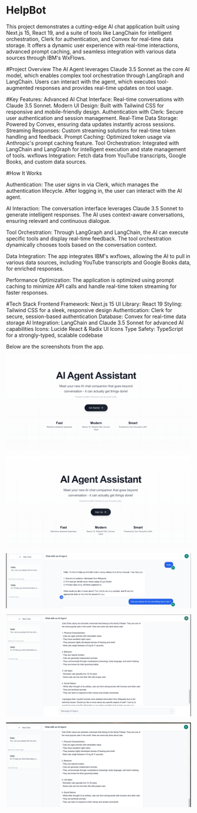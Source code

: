 # HelpBot

This project demonstrates a cutting-edge AI chat application built using Next.js 15, React 19, and a suite of tools like LangChain for intelligent orchestration, Clerk for authentication, and Convex for real-time data storage. It offers a dynamic user experience with real-time interactions, advanced prompt caching, and seamless integration with various data sources through IBM's WxFlows.

#Project Overview
The AI Agent leverages Claude 3.5 Sonnet as the core AI model, which enables complex tool orchestration through LangGraph and LangChain. Users can interact with the agent, which executes tool-augmented responses and provides real-time updates on tool usage.

#Key Features:
Advanced AI Chat Interface: Real-time conversations with Claude 3.5 Sonnet.
Modern UI Design: Built with Tailwind CSS for responsive and mobile-friendly design.
Authentication with Clerk: Secure user authentication and session management.
Real-Time Data Storage: Powered by Convex, ensuring data updates instantly across sessions.
Streaming Responses: Custom streaming solutions for real-time token handling and feedback.
Prompt Caching: Optimized token usage via Anthropic's prompt caching feature.
Tool Orchestration: Integrated with LangChain and LangGraph for intelligent execution and state management of tools.
wxflows Integration: Fetch data from YouTube transcripts, Google Books, and custom data sources.


#How It Works

Authentication: The user signs in via Clerk, which manages the authentication lifecycle. After logging in, the user can interact with the AI agent.

AI Interaction: The conversation interface leverages Claude 3.5 Sonnet to generate intelligent responses. The AI uses context-aware conversations, ensuring relevant and continuous dialogue.

Tool Orchestration: Through LangGraph and LangChain, the AI can execute specific tools and display real-time feedback. The tool orchestration dynamically chooses tools based on the conversation context.

Data Integration: The app integrates IBM's wxflows, allowing the AI to pull in various data sources, including YouTube transcripts and Google Books data, for enriched responses.

Performance Optimization: The application is optimized using prompt caching to minimize API calls and handle real-time token streaming for faster responses.

#Tech Stack
Frontend Framework: Next.js 15
UI Library: React 19
Styling: Tailwind CSS for a sleek, responsive design
Authentication: Clerk for secure, session-based authentication
Database: Convex for real-time data storage
AI Integration: LangChain and Claude 3.5 Sonnet for advanced AI capabilities
Icons: Lucide React & Radix UI Icons
Type Safety: TypeScript for a strongly-typed, scalable codebase

Below are the screenshots from the app.


![Home Page](HomePage.png)



![SignUp Page](SignUp.png)



![Chat Page](Chat.png)





![Chat2 Page](Chat2.png)





![Chat3 Page](Chat3.png)
